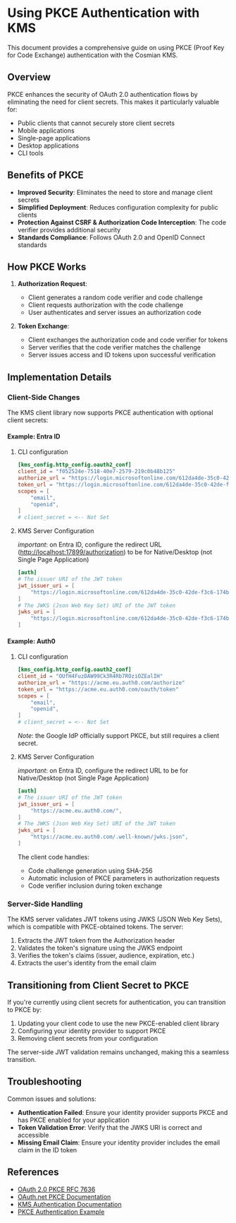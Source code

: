 # Using PKCE Authentication with KMS

This document provides a comprehensive guide on using PKCE (Proof Key for Code Exchange) authentication with the Cosmian KMS.

## Overview

PKCE enhances the security of OAuth 2.0 authentication flows by eliminating the need for client secrets. This makes it particularly valuable for:

- Public clients that cannot securely store client secrets
- Mobile applications
- Single-page applications
- Desktop applications
- CLI tools

## Benefits of PKCE

- **Improved Security**: Eliminates the need to store and manage client secrets
- **Simplified Deployment**: Reduces configuration complexity for public clients
- **Protection Against CSRF & Authorization Code Interception**: The code verifier provides additional security
- **Standards Compliance**: Follows OAuth 2.0 and OpenID Connect standards

## How PKCE Works

1. **Authorization Request**:
   - Client generates a random code verifier and code challenge
   - Client requests authorization with the code challenge
   - User authenticates and server issues an authorization code

2. **Token Exchange**:
   - Client exchanges the authorization code and code verifier for tokens
   - Server verifies that the code verifier matches the challenge
   - Server issues access and ID tokens upon successful verification

## Implementation Details

### Client-Side Changes

The KMS client library now supports PKCE authentication with optional client secrets:

#### Example: Entra ID

1. CLI configuration

    ```toml
    [kms_config.http_config.oauth2_conf]
    client_id = "f052524e-7518-40e7-2579-219c0b48b125"
    authorize_url = "https://login.microsoftonline.com/612da4de-35c0-42de-ba56-174c4e562c96/oauth2/authorize"
    token_url = "https://login.microsoftonline.com/612da4de-35c0-42de-f3c6-174b69062c96/oauth2/token"
    scopes = [
        "email",
        "openid",
    ]
    # client_secret = <-- Not Set
    ```

2. KMS Server Configuration

    _important_: on Entra ID, configure the redirect URL (<http://localhost:17899/authorization>) to be for Native/Desktop (not Single Page Application)

    ```toml
    [auth]
    # The issuer URI of the JWT token
    jwt_issuer_uri = [
        "https://login.microsoftonline.com/612da4de-35c0-42de-f3c6-174b69062c96/v2.0",
    ]
    # The JWKS (Json Web Key Set) URI of the JWT token
    jwks_uri = [
        "https://login.microsoftonline.com/612da4de-35c0-42de-f3c6-174b69062c96/discovery/v2.0/keys",
    ]
    ```

#### Example: Auth0

1. CLI configuration

    ```toml
    [kms_config.http_config.oauth2_conf]
    client_id = "OUfH4FuzDAW99Ck3R4Rb7ROziOZEalIH"
    authorize_url = "https://acme.eu.auth0.com/authorize"
    token_url = "https://acme.eu.auth0.com/oauth/token"
    scopes = [
        "email",
        "openid",
    ]
    # client_secret = <-- Not Set
    ```

    _Note_: the Google IdP officially support PKCE, but still requires a client secret.

2. KMS Server Configuration

    _important_: on Entra ID, configure the redirect URL to be for Native/Desktop (not Single Page Application)

    ```toml
    [auth]
    # The issuer URI of the JWT token
    jwt_issuer_uri = [
        "https://acme.eu.auth0.com/",
    ]
    # The JWKS (Json Web Key Set) URI of the JWT token
    jwks_uri = [
        "https://acme.eu.auth0.com/.well-known/jwks.json",
    ]
    ```

    The client code handles:

    - Code challenge generation using SHA-256
    - Automatic inclusion of PKCE parameters in authorization requests
    - Code verifier inclusion during token exchange

### Server-Side Handling

The KMS server validates JWT tokens using JWKS (JSON Web Key Sets), which is compatible with PKCE-obtained tokens. The server:

1. Extracts the JWT token from the Authorization header
2. Validates the token's signature using the JWKS endpoint
3. Verifies the token's claims (issuer, audience, expiration, etc.)
4. Extracts the user's identity from the email claim

## Transitioning from Client Secret to PKCE

If you're currently using client secrets for authentication, you can transition to PKCE by:

1. Updating your client code to use the new PKCE-enabled client library
2. Configuring your identity provider to support PKCE
3. Removing client secrets from your configuration

The server-side JWT validation remains unchanged, making this a seamless transition.

## Troubleshooting

Common issues and solutions:

- **Authentication Failed**: Ensure your identity provider supports PKCE and has PKCE enabled for your application
- **Token Validation Error**: Verify that the JWKS URI is correct and accessible
- **Missing Email Claim**: Ensure your identity provider includes the email claim in the ID token

## References

- [OAuth 2.0 PKCE RFC 7636](https://tools.ietf.org/html/rfc7636)
- [OAuth.net PKCE Documentation](https://oauth.net/2/pkce/)
- [KMS Authentication Documentation](authentication.md)
- [PKCE Authentication Example](pkce_auth_example.md)
